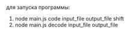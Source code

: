 для запуска программы:
1) node main.js code input_file output_file shift
2) node main.js decode input_file output_file 
